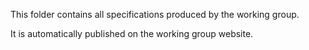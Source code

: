 This folder contains all specifications produced by the working group.

It is automatically published on the working group website.
